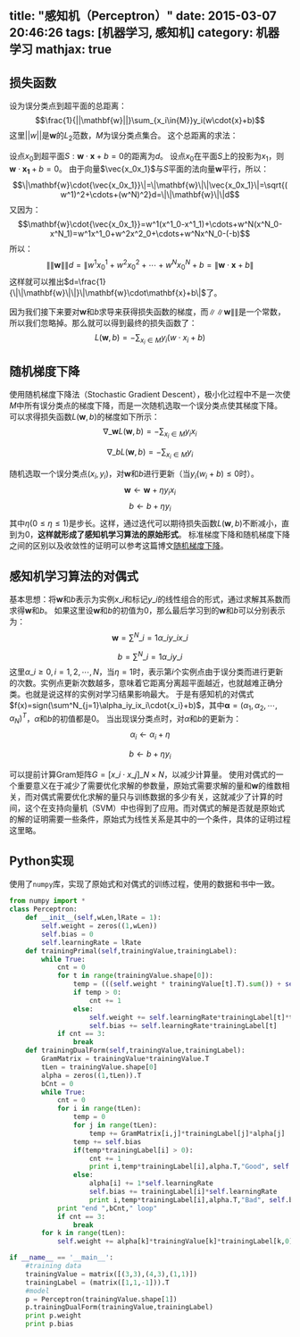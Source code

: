 title: "感知机（Perceptron）"
date: 2015-03-07 20:46:26
tags: [机器学习, 感知机]
category: 机器学习
mathjax: true
---

## 损失函数
设为误分类点到超平面的总距离：$$\frac{1}{||\mathbf{w}||}\sum_{x_i\in{M}}y_i(w\cdot{x}+b)$$这里$||w||$是$\mathbf{w}$的$L_2$范数，$M$为误分类点集合。
这个总距离的求法：

设点$x_0$到超平面$S:\mathbf{w}\cdot\mathbf{x}+b=0$的距离为$d$。
设点$x_0$在平面$S$上的投影为$x_1$，则$\mathbf{w}\cdot\mathbf{x_1}+b=0$。
由于向量$\vec{x_0x_1}$与$S$平面的法向量$\mathbf{w}$平行，所以：
$$\|\mathbf{w}\cdot{\vec{x_0x_1}}\|=\|\mathbf{w}\|\|\vec{x_0x_1}\|=\sqrt{(w^1)^2+\cdots+(w^N)^2}d=\|\|\mathbf{w}\|\|d$$
又因为：
$$\mathbf{w}\cdot{\vec{x_0x_1}}=w^1(x^1_0-x^1_1)+\cdots+w^N(x^N_0-x^N_1)=w^1x^1_0+w^2x^2_0+\cdots+w^Nx^N_0-(-b)$$
所以：
$$\|\|\mathbf{w}\|\|d=\|w^1x^1_0+w^2x^2_0+\cdots+w^Nx^N_0+b=\|\mathbf{w}\cdot\mathbf{x}+b\|$$
这样就可以推出$d=\frac{1}{\|\|\mathbf{w}\|\|}\|\mathbf{w}\cdot\mathbf{x}+b\|$了。

因为我们接下来要对$\mathbf{w}$和$b$求导来获得损失函数的梯度，而$\|\|\mathbf{w}\|\|$是一个常数，所以我们忽略掉。那么就可以得到最终的损失函数了：
$$L(\mathbf{w},b)=-\sum_{x_i\in{M}}y_i(w\cdot{x_i}+b)$$
<!-- more  -->

## 随机梯度下降

使用随机梯度下降法（Stochastic Gradient Descent），极小化过程中不是一次使$M$中所有误分类点的梯度下降，而是一次随机选取一个误分类点使其梯度下降。
可以求得损失函数$L(\mathbf{w},b)$的梯度如下所示：
$$\nabla\_\mathbf{w}L(\mathbf{w},b)=-\sum_{x_i\in{M}}y_ix_i$$

$$\nabla\_bL(\mathbf{w},b)=-\sum_{x_i\in{M}}{y_i}$$

随机选取一个误分类点$(x_i,y_i)$，对$\mathbf{w}$和$b$进行更新（当$y_i(w_i+b)\le0$时）。
$$\mathbf{w}\longleftarrow\mathbf{w}+\eta{y_ix_i}$$$$b\longleftarrow{b+\eta{y_i}}$$
其中$\eta(0\le\eta\leq1)$是步长。这样，通过迭代可以期待损失函数$L(\mathbf{w},b)$不断减小，直到为0，**这样就形成了感知机学习算法的原始形式**。
标准梯度下降和随机梯度下降之间的区别以及收敛性的证明可以参考这篇博文[随机梯度下降](http://murongxixi.is-programmer.com/posts/40163.html)。

## 感知机学习算法的对偶式
基本思想：将$\mathbf{w}$和$b$表示为实例$x\_i$和标记$y\_i$的线性组合的形式，通过求解其系数而求得$\mathbf{w}$和$b$。
如果这里设$\mathbf{w}$和$b$的初值为$0$，那么最后学习到的$\mathbf{w}$和$b$可以分别表示为：
$$\mathbf{w}=\sum^N\_{i=1}\alpha\_iy\_ix\_i$$

$$b=\sum^N\_{i=1}\alpha\_iy\_i$$
这里$\alpha\_i\geq0,i=1,2,\cdots,N$，当$\eta=1$时，表示第$i$个实例点由于误分类而进行更新的次数。实例点更新次数越多，意味着它距离分离超平面越近，也就越难正确分类。也就是说这样的实例对学习结果影响最大。
于是有感知机的对偶式$f(x)=sign(\sum^N_{j=1}\alpha_iy_ix_i\cdot{x_i}+b)$，其中$\mathbf{\alpha}=(\alpha_1,\alpha_2,\cdots,\alpha_N)^T$，$\alpha$和$b$的初值都是$0$。
当出现误分类点时，对$\alpha$和$b$的更新为：
$$\alpha_i\longleftarrow\alpha_i+\eta$$

$$b\longleftarrow{b}+\eta{y_i}$$

可以提前计算Gram矩阵$G=[x\_i\cdot{x\_j}]\_{N\times{N}}$，以减少计算量。
使用对偶式的一个重要意义在于减少了需要优化求解的参数量，原始式需要求解的量和$\mathbf{w}$的维数相关，而对偶式需要优化求解的量只与训练数据的多少有关，这就减少了计算的时间，这个在支持向量机（SVM）中也得到了应用。而对偶式的解是否就是原始式的解的证明需要一些条件，原始式为线性关系是其中的一个条件，具体的证明过程这里略。

## Python实现
使用了`numpy`库，实现了原始式和对偶式的训练过程，使用的数据和书中一致。

```Python
from numpy import *
class Perceptron:
    def __init__(self,wLen,lRate = 1):
        self.weight = zeros((1,wLen))
        self.bias = 0
        self.learningRate = lRate
    def trainingPrimal(self,trainingValue,trainingLabel):
        while True:
            cnt = 0
            for t in range(trainingValue.shape[0]):
                temp = (((self.weight * trainingValue[t].T).sum()) + self.bias)*trainingLabel[t]
                if temp > 0:
                    cnt += 1
                else:
                    self.weight += self.learningRate*trainingLabel[t]*trainingValue[t]
                    self.bias += self.learningRate*trainingLabel[t]
            if cnt == 3:
                break
    def trainingDualForm(self,trainingValue,trainingLabel):
        GramMatrix = trainingValue*trainingValue.T
        tLen = trainingValue.shape[0]
        alpha = zeros((1,tLen)).T
        bCnt = 0
        while True:
            cnt = 0
            for i in range(tLen):
                temp = 0
                for j in range(tLen):
                    temp += GramMatrix[i,j]*trainingLabel[j]*alpha[j]
                temp += self.bias
                if(temp*trainingLabel[i] > 0):
                    cnt += 1
                    print i,temp*trainingLabel[i],alpha.T,"Good", self.bias
                else:
                    alpha[i] += 1*self.learningRate
                    self.bias += trainingLabel[i]*self.learningRate
                    print i,temp*trainingLabel[i],alpha.T,"Bad", self.bias
            print "end ",bCnt," loop"
            if cnt == 3:
                break
        for k in range(tLen):
            self.weight += alpha[k]*trainingValue[k]*trainingLabel[k,0]

if __name__ == '__main__':
    #training data
    trainingValue = matrix([(3,3),(4,3),(1,1)])
    trainingLabel = (matrix([1,1,-1])).T
    #model
    p = Perceptron(trainingValue.shape[1])
    p.trainingDualForm(trainingValue,trainingLabel)
    print p.weight
    print p.bias
```
